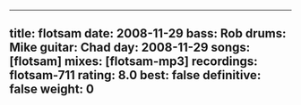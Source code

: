
---
title: flotsam
date: 2008-11-29
bass:	Rob
drums:	Mike
guitar:	Chad
day: 2008-11-29
songs: [flotsam]
mixes: [flotsam-mp3]
recordings: flotsam-711
rating: 8.0
best: false
definitive: false
weight: 0
---
